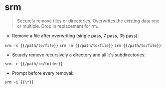 # srm

> Securely remove files or directories.
> Overwrites the existing data one or multiple. Drop in replacement for rm.

- Remove a file after overwriting (single pass, 7 pass, 35 pass):

`srm -s {{/path/to/file}}`
`srm -m {{/path/to/file}}`
`srm {{/path/to/file}}`

- Scurely remove recursively a directory and all it's subdirectories:

`srm -r {{/path/to/folder}}`

- Prompt before every removal:

`srm -i {{\*}}`
